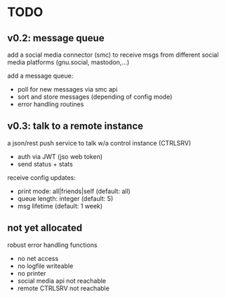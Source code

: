 # TODO

## v0.2: message queue

add a social media connector (smc) to receive msgs from different social media platforms (gnu.social, mastodon,...)

add a message queue:
* poll for new messages via smc api
* sort and store messages (depending of config  mode)
* error handling routines

## v0.3: talk to a remote instance

a json/rest push service to talk w/a control instance (CTRLSRV)
* auth via JWT (jso web token)
* send status + stats


receive config updates:
* print mode: all|friends|self (default: all)
* queue length: integer (default: 5)
* msg lifetime (default: 1 week)

## not yet allocated

robust error handling functions
* no net access
* no logfile writeable
* no printer
* social media api not reachable
* remote CTRLSRV not reachable